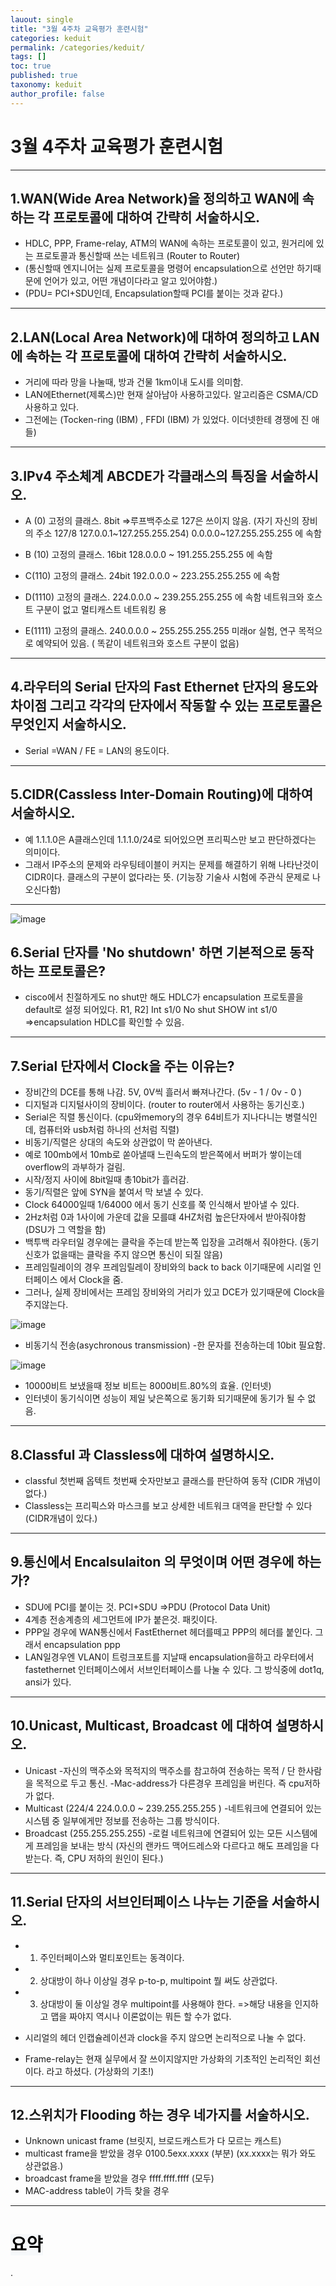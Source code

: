 ```yaml
---
lauout: single
title: "3월 4주차 교육평가 훈련시험"
categories: keduit 
permalink: /categories/keduit/
tags: []
toc: true
published: true
taxonomy: keduit 
author_profile: false
---
```

# 3월 4주차 교육평가 훈련시험
---
## **1.WAN(Wide Area Network)을 정의하고 WAN에 속하는 각 프로토콜에 대하여 간략히 서술하시오.**

* HDLC, PPP, Frame-relay, ATM의 WAN에 속하는 프로토콜이 있고, 원거리에 있는 프로토콜과 통신할때 쓰는 네트워크 (Router to Router)
* (통신할때 엔지니어는 실제 프로토콜을 명령어 encapsulation으로 선언만 하기때문에 언어가 있고, 어떤 개념이다라고 알고 있어야함.)
* (PDU= PCI+SDU인데, Encapsulation할때 PCI를 붙이는 것과 같다.)

---

## **2.LAN(Local Area Network)에 대하여 정의하고 LAN에 속하는 각 프로토콜에 대하여 간략히 서술하시오.**


* 거리에 따라 망을 나눌때, 방과 건물 1km이내 도시를 의미함. 
* LAN에Ethernet(제록스)만 현재 살아남아 사용하고있다. 알고리즘은 CSMA/CD 사용하고 있다.
* 그전에는 (Tocken-ring (IBM) , FFDI (IBM) 가 있었다. 이더넷한테 경쟁에 진 애들)

---

## **3.IPv4 주소체계 ABCDE가 각클래스의 특징을 서술하시오.**

* A (0) 고정의 클래스. 8bit =>루프백주소로 127은 쓰이지 않음. (자기 자신의 장비의 주소 127/8 127.0.0.1~127.255.255.254)
0.0.0.0~127.255.255.255 에 속함

* B (10) 고정의 클래스. 16bit
128.0.0.0 ~ 191.255.255.255 에 속함

* C(110) 고정의 클래스. 24bit
192.0.0.0 ~ 223.255.255.255 에 속함

* D(1110) 고정의 클래스.
224.0.0.0 ~ 239.255.255.255 에 속함
네트워크와 호스트 구분이 없고 멀티캐스트 네트워킹 용

* E(1111) 고정의 클래스.
 240.0.0.0 ~ 255.255.255.255
미래or 실험, 연구 목적으로 예약되어 있음. ( 똑같이 네트워크와 호스트 구분이 없음)

---

## **4.라우터의 Serial 단자의 Fast Ethernet 단자의 용도와 차이점 그리고 각각의 단자에서 작동할 수 있는 프로토콜은 무엇인지 서술하시오.**

 * Serial =WAN / FE = LAN의 용도이다.

---

## **5.CIDR(Cassless Inter-Domain Routing)에 대하여 서술하시오.**

- 예 1.1.1.0은 A클래스인데 1.1.1.0/24로 되어있으면 프리픽스만 보고 판단하겠다는 의미이다.
- 그래서 IP주소의 문제와 라우팅테이블이 커지는 문제를 해결하기 위해 나타난것이 CIDR이다. 클래스의 구분이 없다라는 뜻. (기능장 기술사 시험에 주관식 문제로 나오신다함)

---

![image](https://user-images.githubusercontent.com/128279031/227447579-e97515c7-66c2-4175-83fd-f453e8b6a15b.png)

## **6.Serial 단자를 'No shutdown' 하면 기본적으로 동작하는 프로토콜은?**

- cisco에서 친절하게도 no shut만 해도 HDLC가 encapsulation 프로토콜을 default로 설정 되어있다.
R1, R2]
Int s1/0
No shut
SHOW int s1/0 =>encapsulation HDLC를 확인할 수 있음.

---

## **7.Serial 단자에서 Clock을 주는 이유는?**

- 장비간의 DCE를 통해 나감. 5V, 0V씩 흘러서 빠져나간다. (5v - 1 / 0v - 0 )
- 디지털과 디지털사이의 장비이다. (router to router에서 사용하는 동기신호.)
- Serial은 직렬 통신이다. (cpu와memory의 경우 64비트가 지나다니는 병렬식인데, 컴퓨터와 usb처럼 하나의 선처럼 직렬)
- 비동기/직렬은 상대의 속도와 상관없이 막 쏟아낸다. 
- 예로 100mb에서 10mb로 쏟아낼때 느린속도의 받은쪽에서 버퍼가 쌓이는데 overflow의 과부하가 걸림.
- 시작/정지 사이에 8bit일때 총10bit가 흘러감.
- 동기/직렬은 앞에 SYN을 붙여서 막 보낼 수 있다. 
- Clock 64000일때 1/64000 에서 동기 신호를 쭉 인식해서 받아낼 수 있다. 
- 2Hz처럼 0과 1사이에 가운데 값을 모를떄 4HZ처럼 높은단자에서 받아줘야함 (DSU가 그 역할을 함)
- 백투백 라우터일 경우에는 클락을 주는데 받는쪽 입장을 고려해서 줘야한다. (동기신호가 없을때는 클락을 주지 않으면 통신이 되질 않음)
- 프레임릴레이의 경우 프레임릴레이 장비와의 back to back 이기때문에 시리얼 인터페이스 에서 Clock을 줌.
- 그러나, 실제 장비에서는 프레임 장비와의 거리가 있고 DCE가 있기때문에 Clock을 주지않는다.

![image](https://user-images.githubusercontent.com/128279031/227448664-ab79e5d8-af9d-4989-8301-1923680e4c27.png)

* 비동기식 전송(asychronous transmission)
-한 문자를 전송하는데 10bit 필요함.

![image](https://user-images.githubusercontent.com/128279031/227449076-4ff0ed6e-54ed-4bcc-b351-32a697b2fb0e.png)

* 10000비트 보냈을때 정보 비트는 8000비트.80%의 효율. (인터넷)
* 인터넷이 동기식이면 성능이 제일 낮은쪽으로 동기화 되기때문에 동기가 될 수 없음.

---

## **8.Classful 과 Classless에 대하여 설명하시오.**
 * classful 첫번째 옵텍트 첫번째 숫자만보고 클래스를 판단하여 동작 (CIDR 개념이 없다.)
 * Classless는 프리픽스와 마스크를 보고 상세한 네트워크 대역을 판단할 수 있다 (CIDR개념이 있다.)

---

## **9.통신에서 Encalsulaiton 의 무엇이며 어떤 경우에 하는가?**
 

* SDU에 PCI를 붙이는 것. PCI+SDU =>PDU (Protocol Data Unit)
* 4계층 전송계층의 세그먼트에 IP가 붙은것. 패킷이다.
 * PPP일 경우에 WAN통신에서 FastEthernet 헤더를떼고 PPP의 헤더를 붙인다. 그래서 encapsulation ppp
  * LAN일경우엔 VLAN이 트렁크포트를 지날때 encapsulation을하고 라우터에서 fastethernet 인터페이스에서 서브인터페이스를 나눌 수 있다.
  그 방식중에 dot1q, ansi가 있다.

---

## **10.Unicast, Multicast, Broadcast 에 대하여 설명하시오.**

 - Unicast 
  -자신의 맥주소와 목적지의 맥주소를 참고하여 전송하는 목적 / 단 한사람을 목적으로 두고 통신. 
  -Mac-address가 다른경우 프레임을 버린다. 즉 cpu저하가 없다.
- Multicast (224/4 224.0.0.0 ~ 239.255.255.255 )
  -네트워크에 연결되어 있는 시스템 중 일부에게만 정보를 전송하는 그룹 방식이다.
- Broadcast (255.255.255.255)
  -로컬 네트워크에 연결되어 있는 모든 시스템에게 프레임을 보내는 방식
   (자신의 랜카드 맥어드레스와 다르다고 해도 프레임을 다 받는다. 즉, CPU 저하의 원인이 된다.)

---

## **11.Serial 단자의 서브인터페이스 나누는 기준을 서술하시오.**

  -  1. 주인터페이스와 멀티포인트는 동격이다.
  -  2. 상대방이 하나 이상일 경우 p-to-p, multipoint 뭘 써도 상관없다.
  -  3. 상대방이 둘 이상일 경우 multipoint를 사용해야 한다.
     =>해당 내용을 인지하고 맵을 짜야지 역시나 이론없이는 뭐든 할 수가 없다. 
  * 시리얼의 헤더 인캡슐레이션과 clock을 주지 않으면 논리적으로 나눌 수 없다. 

* Frame-relay는 현재 실무에서 잘 쓰이지않지만 가상화의 기초적인 논리적인 회선이다. 라고 하셨다. (가상화의 기초!)

---

## **12.스위치가 Flooding 하는 경우 네가지를 서술하시오.**

- Unknown unicast frame (브릿지, 브로드캐스트가 다 모르는 캐스트)
- multicast frame을 받았을 경우 0100.5exx.xxxx (부분) (xx.xxxx는 뭐가 와도 상관없음.)
- broadcast frame을 받았을 경우 ffff.ffff.ffff (모두)
- MAC-address table이 가득 찾을 경우

---


# <mark style='background-color: #f6f8fa'> 요약 </mark>
  .